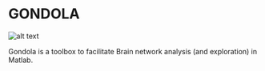 # GONDOLA

![alt text](https://github.com/giorgioarcara/Matlab-code-Misc/tree/master/Gondola/Logo/Gondola_logo.png)

Gondola is a toolbox to facilitate Brain network analysis (and exploration) in Matlab.



